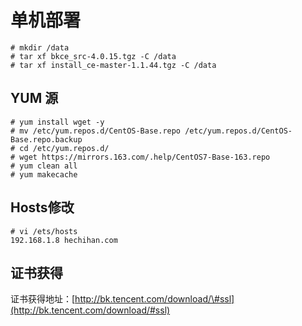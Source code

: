 # 单机部署

```
# mkdir /data
# tar xf bkce_src-4.0.15.tgz -C /data
# tar xf install_ce-master-1.1.44.tgz -C /data
```

## YUM 源

```
# yum install wget -y
# mv /etc/yum.repos.d/CentOS-Base.repo /etc/yum.repos.d/CentOS-Base.repo.backup
# cd /etc/yum.repos.d/
# wget https://mirrors.163.com/.help/CentOS7-Base-163.repo
# yum clean all
# yum makecache
```

## Hosts修改

```
# vi /ets/hosts
192.168.1.8 hechihan.com
```

## 证书获得

证书获得地址：[http://bk.tencent.com/download/\#ssl](http://bk.tencent.com/download/#ssl)















